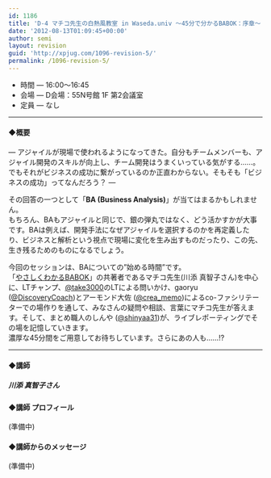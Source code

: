 ```yaml
---
id: 1186
title: 'D-4 マチコ先生の白熱風教室 in Waseda.univ 〜45分で分かるBABOK：序章〜【ディスカッション】'
date: '2012-08-13T01:09:45+00:00'
author: semi
layout: revision
guid: 'http://xpjug.com/1096-revision-5/'
permalink: /1096-revision-5/
---
```


- 時間 — 16:00〜16:45
- 会場 — D会場：55N号館 1F 第2会議室
- 定員 — なし

---

#### ◆概要

― アジャイルが現場で使われるようになってきた。自分もチームメンバーも、アジャイル開発のスキルが向上し、チーム開発はうまくいっている気がする……。でもそれがビジネスの成功に繋がっているのか正直わからない。そもそも「ビジネスの成功」ってなんだろう？ ―

その回答の一つとして「**BA (Business Analysis)**」が当てはまるかもしれません。  
もちろん、BAもアジャイルと同じで、銀の弾丸ではなく、どう活かすかが大事です。BAは例えば、開発手法になぜアジャイルを選択するのかを再定義したり、ビジネスと解析という視点で現場に変化を生み出すものだったり、この先、生き残るためのものになるでしょう。

今回のセッションは、BAについての”始める時間”です。  
「[やさしくわかるBABOK](http://www.amazon.co.jp/dp/4798030112)」の共著者であるマチコ先生(川添 真智子さん)を中心に、LTチャンプ、[@take3000](https://twitter.com/take3000)のLTによる問いかけ、gaoryu ([@DiscoveryCoach](https://twitter.com/DiscoveryCoach))とアーモンド大佐 ([@crea\_memo](https://twitter.com/crea_memo))によるco-ファシリテーターでの場作りを通して、みなさんの疑問や相談、言葉にマチコ先生が答えます。そして、まとめ職人のしんや ([@shinyaa31](https://twitter.com/shinyaa31))が、ライブレポーティングでその場を記憶していきます。  
濃厚な45分間をご用意してお待ちしています。さらにあの人も……!?

---

#### ◆講師

##### 川添 真智子さん

#### ◆講師 プロフィール

(準備中)

#### ◆講師からのメッセージ

(準備中)